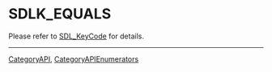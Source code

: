 # SDLK_EQUALS

Please refer to [SDL_KeyCode](SDL_KeyCode) for details.

----
[CategoryAPI](CategoryAPI), [CategoryAPIEnumerators](CategoryAPIEnumerators)

